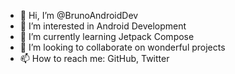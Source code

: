 - 👋 Hi, I’m @BrunoAndroidDev
- 👀 I’m interested in Android Development
- 🌱 I’m currently learning Jetpack Compose
- 💞️ I’m looking to collaborate on wonderful projects
- 📫 How to reach me: GitHub, Twitter

<!---
BrunoAndroidDev/BrunoAndroidDev is a ✨ special ✨ repository because its `README.md` (this file) appears on your GitHub profile.
You can click the Preview link to take a look at your changes.
--->
